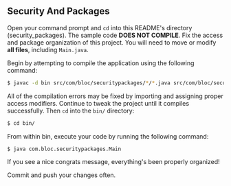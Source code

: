 ## Security And Packages

Open your command prompt and `cd` into this README's directory (security_packages). The sample code **DOES NOT COMPILE**. Fix the access and package organization of this project. You will need to move or modify **all files**, including `Main.java`.

Begin by attempting to compile the application using the following command:

``` bash
$ javac -d bin src/com/bloc/securitypackages/*/*.java src/com/bloc/securitypackages/*.java
```

All of the compilation errors may be fixed by importing and assigning proper access modifiers. Continue to tweak the project until it compiles successfully. Then `cd` into the `bin/` directory:

```bash
$ cd bin/
```

From within bin, execute your code by running the following command:

```bash
$ java com.bloc.securitypackages.Main
```

If you see a nice congrats message, everything's been properly organized!

Commit and push your changes often.
